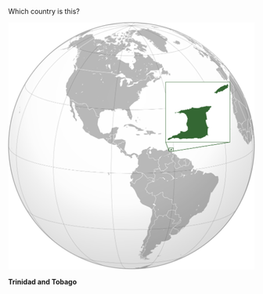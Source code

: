 Which country is this?

![Map of a country](images/Trinidad_and_Tobago_(orthographic_projection).svg)
<!--question-->
**Trinidad and Tobago**